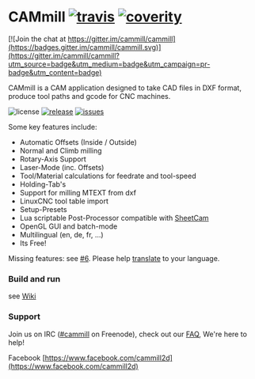 # CAMmill [![travis](https://travis-ci.org/cammill/cammill.svg?branch=master)](https://travis-ci.org/cammill/cammill) [![coverity](https://img.shields.io/coverity/scan/5573.svg)](https://scan.coverity.com/projects/5573)

[![Join the chat at https://gitter.im/cammill/cammill](https://badges.gitter.im/cammill/cammill.svg)](https://gitter.im/cammill/cammill?utm_source=badge&utm_medium=badge&utm_campaign=pr-badge&utm_content=badge)

CAMmill is a CAM application designed to take CAD files in DXF format, produce tool paths and gcode for CNC machines.

![license](https://img.shields.io/github/license/cammill/cammill.svg)
[![release](https://img.shields.io/github/release/cammill/cammill.svg)](https://github.com/cammill/cammill/releases)
[![issues](https://img.shields.io/github/issues/cammill/cammill.svg)](https://github.com/cammill/cammill/issues)

Some key features include:
* Automatic Offsets (Inside / Outside)
* Normal and Climb milling
* Rotary-Axis Support
* Laser-Mode (inc. Offsets)
* Tool/Material calculations for feedrate and tool-speed
* Holding-Tab's
* Support for milling MTEXT from dxf
* LinuxCNC tool table import
* Setup-Presets
* Lua scriptable Post-Processor compatible with [SheetCam](http://www.sheetcam.com/)
* OpenGL GUI and batch-mode
* Multilingual (en, de, fr, ...)
* Its Free!

Missing features: see [#6](https://github.com/cammill/cammill/issues/6). Please help [translate](https://crowdin.com/project/cammill) to your language.

### Build and run

see [Wiki](https://github.com/cammill/cammill/wiki)

### Support

Join us on IRC ([#cammill](http://webchat.freenode.net?nick=webchat_user&channels=%23cammill&prompt=1&uio=MTE9MjM20f) on Freenode), check out our [FAQ](https://github.com/cammill/cammill/wiki/Frequently%20Asked%20Questions), We're here to help!

Facebook [https://www.facebook.com/cammill2d](https://www.facebook.com/cammill2d)
